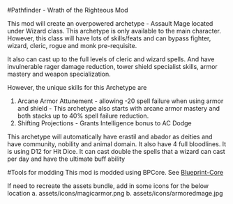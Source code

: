#Pathfinder - Wrath of the Righteous Mod

This mod will create an overpowered archetype - Assault Mage located under Wizard class.
This archetype is only available to the main character.
However, this class will have lots of skills/feats and can bypass fighter, wizard, cleric, rogue and monk pre-requisite.

It also can cast up to the full levels of cleric and wizard spells.
And have invulnerable rager damage reduction, tower shield specialist skills, armor mastery and weapon specialization.

However, the unique skills for this Archetype are
1. Arcane Armor Attunement - allowing -20 spell failure when using armor and shield
						   - This archetype also starts with arcane armor mastery and both stacks up to 40% spell failure reduction.
2. Shifting Projections - Grants Intelligence bonus to AC Dodge


This archetype will automatically have erastil and abador as deities and have community, nobility and animal domain.
It also have 4 full bloodlines.
It is using D12 for Hit Dice.
It can cast double the spells that a wizard can cast per day and have the ultimate buff ability


#Tools for modding
This mod is modded using BPCore.
See <a href="https://wittlewolfie.github.io/WW-Blueprint-Core/articles/intro.html">Blueprint-Core</a>

If need to recreate the assets bundle, add in some icons for the below location
	a. assets/icons/magicarmor.png
	b. assets/icons/armoredmage.jpg
	
